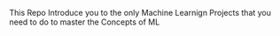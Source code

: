 This Repo Introduce you to the only Machine Learnign Projects that you need to do to master the Concepts of ML
